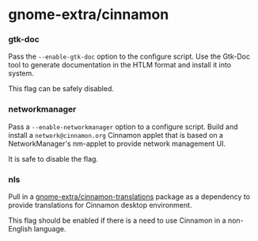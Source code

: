 # gnome-extra/cinnamon

### gtk-doc
Pass the `--enable-gtk-doc` option to the configure script. Use the Gtk-Doc tool to generate documentation in the HTLM format and install it into system.

This flag can be safely disabled.

### networkmanager
Pass a `--enable-networkmanager` option to a configure script. Build and install a `network@cinnamon.org` Cinnamon applet that is based on a NetworkManager's nm-applet to provide network management UI.

It is safe to disable the flag.

### nls
Pull in a [gnome-extra/cinnamon-translations](../gnome-extra/cinnamon-translations.md) package as a dependency to provide translations for Cinnamon desktop environment.

This flag should be enabled if there is a need to use Cinnamon in a non-English language.
